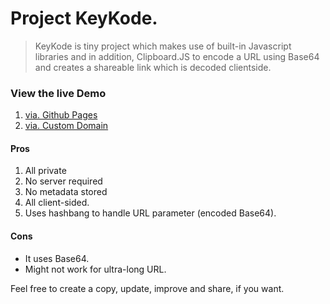 # Project KeyKode.

> KeyKode is tiny project which makes use of built-in Javascript libraries and in addition, Clipboard.JS to encode a URL using Base64 and creates a shareable link which is decoded clientside. 

### View the live Demo
1. [via. Github Pages](https://intern0t.github.io/keykode/)
2. [via. Custom Domain](http://keykode.ml)

#### Pros
1. All private
2. No server required
3. No metadata stored
4. All client-sided.
5. Uses hashbang to handle URL parameter (encoded Base64).

#### Cons
* It uses Base64. 
* Might not work for ultra-long URL.

Feel free to create a copy, update, improve and share, if you want.